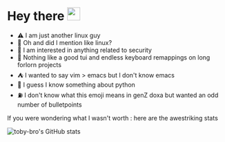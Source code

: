 # Hey there <img src="https://media.giphy.com/media/hvRJCLFzcasrR4ia7z/giphy.gif" width="30px">

- :warning: I am just another linux guy
- :penguin: Oh and did I mention like linux?
- :key: I am interested in anything related to security
- :milky_way: Nothing like a good tui and endless keyboard remappings on long forlorn projects
- :tent: I wanted to say vim > emacs but I don't know emacs
- :snake: I guess I know something about python
- :fuelpump: I don't know what this emoji means in genZ doxa but wanted an odd number of bulletpoints

If you were wondering what I wasn't worth : here are the awestriking stats

![toby-bro's GitHub stats](https://github-readme-stats.vercel.app/api?username=toby-bro&show_icons=true&theme=transparent)
